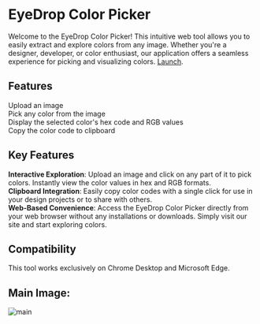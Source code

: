 # **EyeDrop Color Picker**
Welcome to the EyeDrop Color Picker! This intuitive web tool allows you to easily extract and explore colors from any image. Whether you're a designer, developer, or color enthusiast, our application offers a seamless experience for picking and visualizing colors.
[Launch](https://harshitrajpurohit.github.io/EyeDrop-color-picker/).

## **Features**
Upload an image <br>
Pick any color from the image <br>
Display the selected color's hex code and RGB values <br>
Copy the color code to clipboard <br>

## **Key Features**
**Interactive Exploration**: Upload an image and click on any part of it to pick colors. Instantly view the color values in hex and RGB formats. <br>
**Clipboard Integration**: Easily copy color codes with a single click for use in your design projects or to share with others. <br>
**Web-Based Convenience**: Access the EyeDrop Color Picker directly from your web browser without any installations or downloads. Simply visit our site and start exploring colors. <br>

## **Compatibility**
This tool works exclusively on Chrome Desktop and Microsoft Edge.

## **Main Image**: <br>

![main](https://github.com/user-attachments/assets/d45c7df6-15bc-4f66-9eed-b9a4ee2b9d54)
